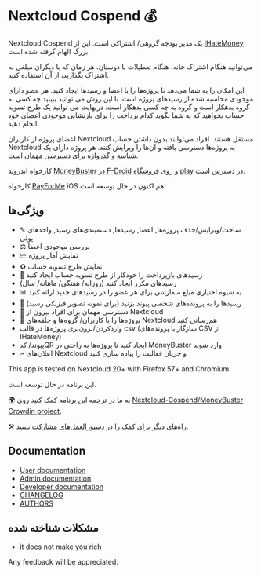# Nextcloud Cospend 💰

Nextcloud Cospend یک مدیر بودجه گروهی/ اشتراکی است. این از [IHateMoney](https://github.com/spiral-project/ihatemoney/) بزرگ الهام گرفته شده است.

می‌توانید هنگام اشتراک خانه، هنگام تعطیلات با دوستان، هر زمان که با دیگران مبلغی به اشتراک بگذارید، از آن استفاده کنید.

این امکان را به شما می‌دهد تا پروژه‌ها را با اعضا و رسیدها ایجاد کنید. هر عضو دارای موجودی محاسبه شده از رسیدهای پروژه است. با این روش می توانید ببینید چه کسی به گروه بدهکار است و گروه به چه کسی بدهکار است. درنهایت می توانید یک طرح تسویه حساب بخواهید که به شما بگوید کدام پرداخت را برای بازنشانی موجودی اعضای خود انجام دهید.

اعضای پروژه از کاربران Nextcloud مستقل هستند. افراد می‌توانند بدون داشتن حساب Nextcloud به پروژه‌ها دسترسی یافته و آن‌ها را ویرایش کنند. هر پروژه دارای یک شناسه و گذرواژه برای دسترسی مهمان است.

کارخواه اندروید [MoneyBuster](https://gitlab.com/eneiluj/moneybuster) [ در F-Droid](https://f-droid.org/packages/net.eneiluj.moneybuster/) و روی [ فروشگاه play](https://play.google.com/store/apps/details?id=net.eneiluj.moneybuster) در دسترس است.

کارخواه [PayForMe](https://github.com/mayflower/PayForMe) iOS هم اکنون در حال توسعه است!

## ویژگی‌ها

* ✎ ساخت/ویرایش/حذف پروژه‌ها, اعضا, رسیدها, دسته‌بندی‌های رسید, واحدهای پولی
* ⚖ بررسی موجودی اعضا
* 🗠 نمایش آمار پروژه
* ♻ نمایش طرح تسویه حساب
* 🎇 رسیدهای بازپرداخت را خودکار از طرح تسویه حساب ایجاد کنید
* رسیدهای مکرر ایجاد کنید (روزانه/ هفتگی/ ماهانه/ سال)
* 📊 به شیوه اختیاری مبلغ سفارشی برای هر عضو را در رسیدهای جدید ارائه کنید
* 🔗 رسیدها را به پرونده‌های شخصی پیوند بزنید (برای نمونه تصویر فیزیکی رسید)
* 👩 دسترسی مهمان برای افراد بیرون از Nextcloud
* 👫 پروژه‌ها را با کاربران/ گروه‌ها و حلقه‌های Nextcloud هم‌رسانی کنید
* واردکردن‌/برون‌بری پروژه‌ها در قالب csv (سازگار با پرونده‌های CSV از IHateMoney)
* پیوند/ کدQR ایجاد کنید تا پروژه‌ها به راحتی در MoneyBuster وارد شوند
* 🗲 اعلان‌های Nextcloud و جریان فعالیت را پیاده سازی کنید

This app is tested on Nextcloud 20+ with Firefox 57+ and Chromium.

این برنامه در حال توسعه است.

🌍 به ما در ترجمه این برنامه کمک کنید روی [Nextcloud-Cospend/MoneyBuster Crowdin project](https://crowdin.com/project/moneybuster).

⚒ راه‌های دیگر برای کمک را در [دستورالعمل‌های مشارکت](https://gitlab.com/eneiluj/cospend-nc/blob/master/CONTRIBUTING.md) ببینید.

## Documentation

* [User documentation](https://github.com/eneiluj/cospend-nc/blob/master/docs/user.md)
* [Admin documentation](https://github.com/eneiluj/cospend-nc/blob/master/docs/admin.md)
* [Developer documentation](https://github.com/eneiluj/cospend-nc/blob/master/docs/dev.md)
* [CHANGELOG](https://github.com/eneiluj/cospend-nc/blob/master/CHANGELOG.md#change-log)
* [AUTHORS](https://github.com/eneiluj/cospend-nc/blob/master/AUTHORS.md#authors)

## مشکلات شناخته شده

* it does not make you rich

Any feedback will be appreciated.